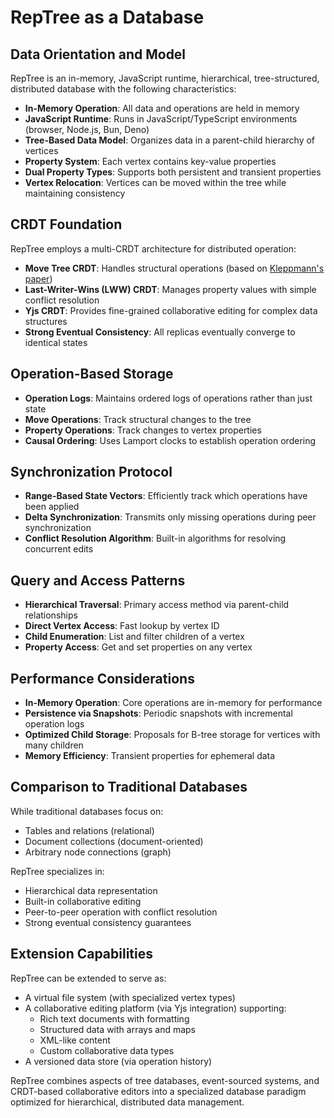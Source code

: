 # RepTree as a Database

## Data Orientation and Model

RepTree is an in-memory, JavaScript runtime, hierarchical, tree-structured, distributed database with the following characteristics:

- **In-Memory Operation**: All data and operations are held in memory
- **JavaScript Runtime**: Runs in JavaScript/TypeScript environments (browser, Node.js, Bun, Deno)
- **Tree-Based Data Model**: Organizes data in a parent-child hierarchy of vertices
- **Property System**: Each vertex contains key-value properties
- **Dual Property Types**: Supports both persistent and transient properties
- **Vertex Relocation**: Vertices can be moved within the tree while maintaining consistency

## CRDT Foundation

RepTree employs a multi-CRDT architecture for distributed operation:

- **Move Tree CRDT**: Handles structural operations (based on [Kleppmann's paper](https://martin.kleppmann.com/papers/move-op.pdf))
- **Last-Writer-Wins (LWW) CRDT**: Manages property values with simple conflict resolution
- **Yjs CRDT**: Provides fine-grained collaborative editing for complex data structures
- **Strong Eventual Consistency**: All replicas eventually converge to identical states

## Operation-Based Storage

- **Operation Logs**: Maintains ordered logs of operations rather than just state
- **Move Operations**: Track structural changes to the tree
- **Property Operations**: Track changes to vertex properties
- **Causal Ordering**: Uses Lamport clocks to establish operation ordering

## Synchronization Protocol

- **Range-Based State Vectors**: Efficiently track which operations have been applied
- **Delta Synchronization**: Transmits only missing operations during peer synchronization
- **Conflict Resolution Algorithm**: Built-in algorithms for resolving concurrent edits

## Query and Access Patterns

- **Hierarchical Traversal**: Primary access method via parent-child relationships
- **Direct Vertex Access**: Fast lookup by vertex ID
- **Child Enumeration**: List and filter children of a vertex
- **Property Access**: Get and set properties on any vertex

## Performance Considerations

- **In-Memory Operation**: Core operations are in-memory for performance
- **Persistence via Snapshots**: Periodic snapshots with incremental operation logs
- **Optimized Child Storage**: Proposals for B-tree storage for vertices with many children
- **Memory Efficiency**: Transient properties for ephemeral data

## Comparison to Traditional Databases

While traditional databases focus on:
- Tables and relations (relational)
- Document collections (document-oriented)
- Arbitrary node connections (graph)

RepTree specializes in:
- Hierarchical data representation
- Built-in collaborative editing
- Peer-to-peer operation with conflict resolution
- Strong eventual consistency guarantees

## Extension Capabilities

RepTree can be extended to serve as:
- A virtual file system (with specialized vertex types)
- A collaborative editing platform (via Yjs integration) supporting:
  - Rich text documents with formatting
  - Structured data with arrays and maps
  - XML-like content
  - Custom collaborative data types
- A versioned data store (via operation history)

RepTree combines aspects of tree databases, event-sourced systems, and CRDT-based collaborative editors into a specialized database paradigm optimized for hierarchical, distributed data management. 